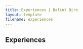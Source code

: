 ```yaml
---
title: Experiences | Balint Biro
layout: template
filename: experiences
--- 
```


<h2 class="main-title">
    Experiences
    <!-- <a class="cv-download" title="download CV" id="download" href="static/pdfs/CV_eng.pdf" target="_blank" style="margin-left: 8px;">
        <svg class="download-icon" width="13" height="16" viewBox="0 0 18 22" fill="none" xmlns="http://www.w3.org/2000/svg"><path class="download-arrow" d="M13 9L9 13M9 13L5 9M9 13V1" stroke-linecap="round" stroke-linejoin="round"/><path d="M1 17V18C1 18.7956 1.31607 19.5587 1.87868 20.1213C2.44129 20.6839 3.20435 21 4 21H14C14.7956 21 15.5587 20.6839 16.1213 20.1213C16.6839 19.5587 17 18.7956 17 18V17" stroke-linecap="round" stroke-linejoin="round"/></svg>
        <span> CV</span>
    </a> -->
</h2>

<div class="container-of-timeline-of-experiences">
    <div class="timeline-of-experiences">
        <ul id="experiences-list" class="list-of-experiences">
        </ul>
    </div>
</div>

<div id="content-of-experiences" class="container-of-content-of-experiences">
</div>

